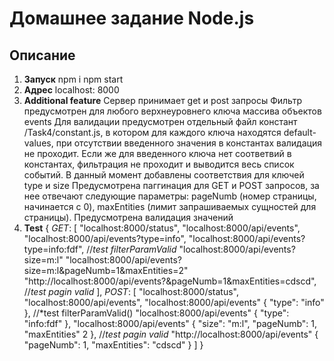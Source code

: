 # Домашнее задание Node.js

## Описание

1. **Запуск**
    npm i
    npm start
2. **Адрес**
    localhost: 8000
3. **Additional feature**
    Сервер принимает get и post запросы
    Фильтр предусмотрен для любого верхнеуровнего ключа массива объектов events
    Для валидации предусмотрен отдельный файл констант /Task4/constant.js, в котором для каждого ключа находятся default-values, при отсутствии введенного              значения в константах валидация не проходит. Если же для введенного ключа нет соответвий в константах, фильтрация не проходит и выводится весь список          событий. В данный момент добавлены соответствия для ключей type и size
    Предусмотрена паггинация для GET и POST запросов, за нее отвечают следующие параметры: pageNumb (номер страницы, начинается с 0), maxEntities (лимит                запрашиваемых сущностей для страницы). Предусмотрена валидация значений
4. **Test**
    {
        *GET*: [
        "localhost:8000/status",
        "localhost:8000/api/events",
        "localhost:8000/api/events?type=info",
        "localhost:8000/api/events?type=info:fdf", //*test filterParamValid*
        "localhost:8000/api/events?size=m:l"
        "localhost:8000/api/events?size=m:l&pageNumb=1&maxEntities=2"
        "http://localhost:8000/api/events?&pageNumb=1&maxEntities=cdscd", //*test pagin valid*
        ],
        *POST*: [
            "localhost:8000/status",
            "localhost:8000/api/events",
            "localhost:8000/api/events" {
                "type": "info"
            },
            //*test filterParamValid()
            "localhost:8000/api/events" {
                "type": "info:fdf"
            },
            "localhost:8000/api/events" {
                "size": "m:l",
                "pageNumb": 1,
                "maxEntities" 2
            },
            //*test pagin valid*
            "http://localhost:8000/api/events" {
                "pageNumb": 1,
                "maxEntities": "cdscd"
            }
        ]
    }
    

